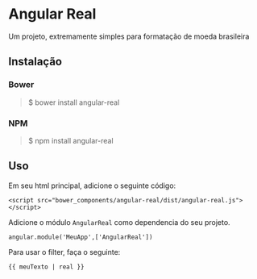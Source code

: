 # Angular Real

Um projeto, extremamente simples para formatação de moeda brasileira

## Instalação
### Bower
> $ bower install angular-real

### NPM
> $ npm install angular-real

## Uso
Em seu html principal, adicione o seguinte código:

``<script src="bower_components/angular-real/dist/angular-real.js"></script>``

Adicione o módulo ``AngularReal`` como dependencia do seu projeto.

``angular.module('MeuApp',['AngularReal'])``

Para usar o filter, faça o seguinte:

``{{ meuTexto | real }}``
